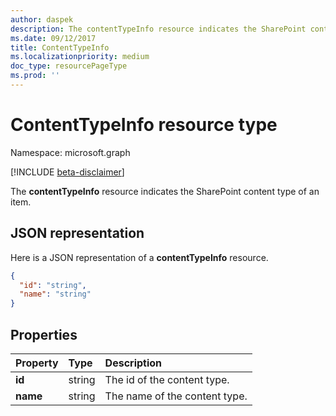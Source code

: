 ```yaml
---
author: daspek
description: The contentTypeInfo resource indicates the SharePoint content type of an item.
ms.date: 09/12/2017
title: ContentTypeInfo
ms.localizationpriority: medium
doc_type: resourcePageType
ms.prod: ''
---
```


# ContentTypeInfo resource type

Namespace: microsoft.graph

[!INCLUDE [beta-disclaimer](../../includes/beta-disclaimer.md)]

The **contentTypeInfo** resource indicates the SharePoint content type of an item.

## JSON representation

Here is a JSON representation of a **contentTypeInfo** resource.

<!-- { "blockType": "resource", "@odata.type": "microsoft.graph.contentTypeInfo", "@type.aka": "oneDrive.contentTypeFacet" } -->

```json
{
  "id": "string",
  "name": "string"
}
```

## Properties

| Property | Type   | Description                   |
| :------- | :----- | :---------------------------- |
| **id**   | string | The id of the content type.   |
| **name** | string | The name of the content type. |

<!--
{
  "type": "#page.annotation",
  "description": "",
  "keywords": "",
  "section": "documentation",
  "tocPath": "Resources/ContentTypeInfo",
  "suppressions": []
}
-->
